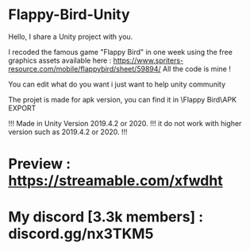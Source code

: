 # Flappy-Bird-Unity

Hello, I share a Unity project with you.

I recoded the famous game "Flappy Bird" in one week using the free graphics assets available here : https://www.spriters-resource.com/mobile/flappybird/sheet/59894/
All the code is mine !

You can edit what do you want i just want to help unity community

The projet is made for apk version, you can find it in \Flappy Bird\APK EXPORT

!!! Made in Unity Version 2019.4.2 or 2020. !!! it do not work with higher version such as 2019.4.2 or 2020. !!!


# Preview : https://streamable.com/xfwdht

# My discord [3.3k members] : discord.gg/nx3TKM5
